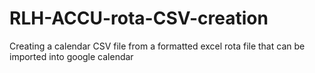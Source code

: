 # RLH-ACCU-rota-CSV-creation
Creating a calendar CSV file from a formatted excel rota file that can be imported into google calendar
